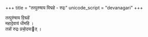 +++
title = "तत्पुरुषाय विद्महे - रुद्रः"
unicode_script = "devanagari"
+++

तत्पुरु॑षाय  वि॒द्महे॑  
महादे॒वाय॑ धीमहि ।  
तन्नो॑ रुद्रः प्रचो॒दयात् । 
